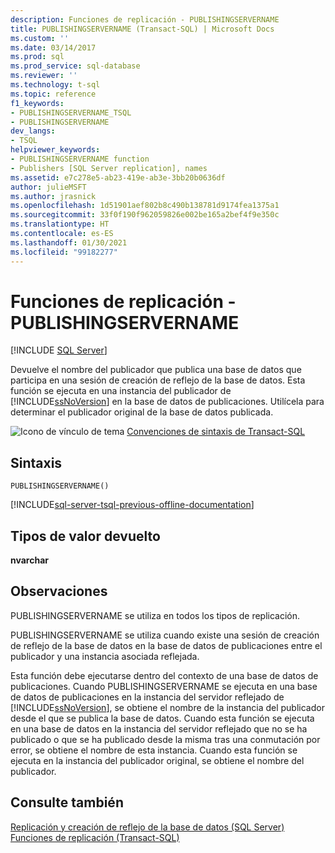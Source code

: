 ```yaml
---
description: Funciones de replicación - PUBLISHINGSERVERNAME
title: PUBLISHINGSERVERNAME (Transact-SQL) | Microsoft Docs
ms.custom: ''
ms.date: 03/14/2017
ms.prod: sql
ms.prod_service: sql-database
ms.reviewer: ''
ms.technology: t-sql
ms.topic: reference
f1_keywords:
- PUBLISHINGSERVERNAME_TSQL
- PUBLISHINGSERVERNAME
dev_langs:
- TSQL
helpviewer_keywords:
- PUBLISHINGSERVERNAME function
- Publishers [SQL Server replication], names
ms.assetid: e7c278e5-ab23-419e-ab3e-3bb20b0636df
author: julieMSFT
ms.author: jrasnick
ms.openlocfilehash: 1d51901aef802b8c490b138781d9174fea1375a1
ms.sourcegitcommit: 33f0f190f962059826e002be165a2bef4f9e350c
ms.translationtype: HT
ms.contentlocale: es-ES
ms.lasthandoff: 01/30/2021
ms.locfileid: "99182277"
---
```

# <a name="replication-functions---publishingservername"></a>Funciones de replicación - PUBLISHINGSERVERNAME
[!INCLUDE [SQL Server](../../includes/applies-to-version/sqlserver.md)]

  Devuelve el nombre del publicador que publica una base de datos que participa en una sesión de creación de reflejo de la base de datos. Esta función se ejecuta en una instancia del publicador de [!INCLUDE[ssNoVersion](../../includes/ssnoversion-md.md)] en la base de datos de publicaciones. Utilícela para determinar el publicador original de la base de datos publicada.  
  
 ![Icono de vínculo de tema](../../database-engine/configure-windows/media/topic-link.gif "Icono de vínculo de tema") [Convenciones de sintaxis de Transact-SQL](../../t-sql/language-elements/transact-sql-syntax-conventions-transact-sql.md)  
  
## <a name="syntax"></a>Sintaxis  
  
```syntaxsql
PUBLISHINGSERVERNAME()  
```  
  
[!INCLUDE[sql-server-tsql-previous-offline-documentation](../../includes/sql-server-tsql-previous-offline-documentation.md)]

## <a name="return-types"></a>Tipos de valor devuelto
 **nvarchar**  
  
## <a name="remarks"></a>Observaciones  
 PUBLISHINGSERVERNAME se utiliza en todos los tipos de replicación.  
  
 PUBLISHINGSERVERNAME se utiliza cuando existe una sesión de creación de reflejo de la base de datos en la base de datos de publicaciones entre el publicador y una instancia asociada reflejada.  
  
 Esta función debe ejecutarse dentro del contexto de una base de datos de publicaciones. Cuando PUBLISHINGSERVERNAME se ejecuta en una base de datos de publicaciones en la instancia del servidor reflejado de [!INCLUDE[ssNoVersion](../../includes/ssnoversion-md.md)], se obtiene el nombre de la instancia del publicador desde el que se publica la base de datos. Cuando esta función se ejecuta en una base de datos en la instancia del servidor reflejado que no se ha publicado o que se ha publicado desde la misma tras una conmutación por error, se obtiene el nombre de esta instancia. Cuando esta función se ejecuta en la instancia del publicador original, se obtiene el nombre del publicador.  
  
## <a name="see-also"></a>Consulte también  
 [Replicación y creación de reflejo de la base de datos &#40;SQL Server&#41;](../../database-engine/database-mirroring/database-mirroring-and-replication-sql-server.md)   
 [Funciones de replicación &#40;Transact-SQL&#41;]()  
  

